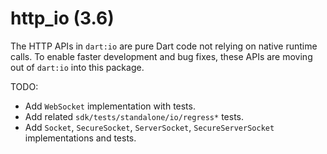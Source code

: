 # http_io (3.6)

The HTTP APIs in `dart:io` are pure Dart code not relying on native runtime
calls. To enable faster development and bug fixes, these APIs are moving out of
`dart:io` into this package.

TODO:
- Add `WebSocket` implementation with tests.
- Add related `sdk/tests/standalone/io/regress*` tests.
- Add `Socket`, `SecureSocket`, `ServerSocket`, `SecureServerSocket`
  implementations and tests.
